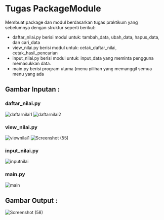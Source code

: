# Tugas PackageModule
Membuat package dan modul berdasarkan tugas praktikum yang sebelumnya dengan struktur seperti berikut:

- daftar_nilai.py berisi modul untuk: tambah_data, ubah_data, hapus_data, dan cari_data
- view_nilai.py berisi modul untuk: cetak_daftar_nilai, cetak_hasil_pencarian
- input_nilai.py berisi modul untuk: input_data yang meminta pengguna memasukkan data.
- main.py berisi program utama (menu pilihan yang memanggil semua menu yang ada

## Gambar Inputan :

### daftar_nilai.py 
![daftarnilai1](https://user-images.githubusercontent.com/56240483/72205962-64a0a600-34bb-11ea-8024-1039f3d3f4c4.png) 
![daftarnilai2](https://user-images.githubusercontent.com/56240483/72205964-69655a00-34bb-11ea-8883-7e92a388a603.png)

### view_nilai.py
![viewnilai1](https://user-images.githubusercontent.com/56240483/72205985-a0d40680-34bb-11ea-9868-61d1329dc8eb.png)
![Screenshot (55)](https://user-images.githubusercontent.com/56240483/72212749-98f48080-3514-11ea-9100-5cdda99c3296.png)

### input_nilai.py
![inputnilai](https://user-images.githubusercontent.com/56240483/72206002-d2e56880-34bb-11ea-8aa7-cdc4efd63ee5.png)

### main.py
![main](https://user-images.githubusercontent.com/56240483/72206005-d7aa1c80-34bb-11ea-912b-406a616883d6.png)

## Gambar Output :
![Screenshot (58)](https://user-images.githubusercontent.com/56240483/72206196-80a54700-34bd-11ea-8b96-8b49408ec506.png)
